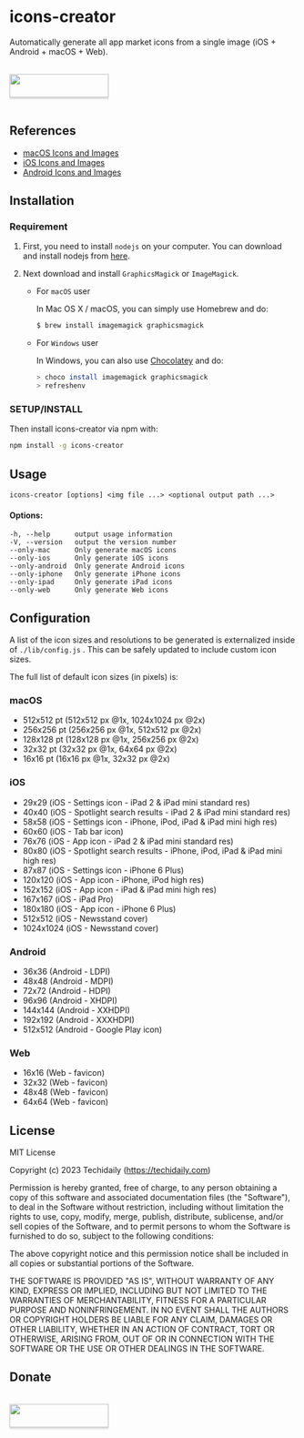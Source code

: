 # icons-creator

Automatically generate all app market icons from a single image (iOS + Android + macOS + Web).

<br/>
<a href="https://www.paypal.com/ncp/payment/FBZEL5WWHC7CS"><img src="https://www.buymeacoffee.com/assets/img/custom_images/orange_img.png" style="height: 41px !important; width: 174px !important; box-shadow: 0px 3px 2px 0px rgba(190, 190, 190, 0.5) !important; -webkit-box-shadow: 0px 3px 2px 0px rgba(190, 190, 190, 0.5) !important; "  target="_blank"></a>
<br/><br/>

## References

* [macOS Icons and Images](https://developer.apple.com/design/human-interface-guidelines/macos/icons-and-images/app-icon/)
* [iOS Icons and Images](https://developer.apple.com/library/ios/documentation/userexperience/conceptual/mobilehig/IconMatrix.html)
* [Android Icons and Images](http://iconhandbook.co.uk/reference/chart/android/)

## Installation

### Requirement

1. First, you need to install `nodejs` on your computer. You can download and install nodejs from [here](https://nodejs.org/en/download/).

2. Next download and install `GraphicsMagick` or `ImageMagick`.

   * For `macOS` user

       In Mac OS X / macOS, you can simply use Homebrew and do:

       ``` bash
       $ brew install imagemagick graphicsmagick
       ```

   * For `Windows` user

       In Windows, you can also use [Chocolatey](tps://community.chocolatey.org) and do:

       ``` bash
       > choco install imagemagick graphicsmagick
       > refreshenv
       ```

### SETUP/INSTALL

Then install icons-creator via npm with:

``` bash
npm install -g icons-creator
```

## Usage

 `icons-creator [options] <img file ...> <optional output path ...>`

#### Options:

    -h, --help      output usage information
    -V, --version   output the version number
    --only-mac      Only generate macOS icons
    --only-ios      Only generate iOS icons
    --only-android  Only generate Android icons
    --only-iphone   Only generate iPhone icons
    --only-ipad     Only generate iPad icons
    --only-web      Only generate Web icons

## Configuration

A list of the icon sizes and resolutions to be generated is externalized inside of `./lib/config.js` .  This can be safely updated to include custom icon sizes.

The full list of default icon sizes (in pixels) is:

### macOS

*  512x512 pt (512x512 px @1x, 1024x1024 px @2x)
*  256x256 pt (256x256 px @1x, 512x512 px @2x)
*  128x128 pt (128x128 px @1x, 256x256 px @2x)
*  32x32 pt (32x32 px @1x, 64x64 px @2x)
*  16x16 pt (16x16 px @1x, 32x32 px @2x)

### iOS

*  29x29 (iOS - Settings icon - iPad 2 & iPad mini standard res)
*  40x40 (iOS - Spotlight search results - iPad 2 & iPad mini standard res)
*  58x58 (iOS - Settings icon - iPhone, iPod, iPad & iPad mini high res)
*  60x60 (iOS - Tab bar icon)
*  76x76 (iOS - App icon - iPad 2 & iPad mini standard res)
*  80x80 (iOS - Spotlight search results - iPhone, iPod, iPad & iPad mini high res)
*  87x87 (iOS - Settings icon - iPhone 6 Plus)
*  120x120 (iOS - App icon - iPhone, iPod high res)
*  152x152 (iOS - App icon - iPad & iPad mini high res)
*  167x167 (iOS - iPad Pro)
*  180x180 (iOS - App icon - iPhone 6 Plus)
*  512x512 (iOS - Newsstand cover)
*  1024x1024 (iOS - Newsstand cover)

### Android

*  36x36 (Android - LDPI)
*  48x48 (Android - MDPI)
*  72x72 (Android - HDPI)
*  96x96 (Android - XHDPI)
*  144x144 (Android - XXHDPI)
*  192x192 (Android - XXXHDPI)
*  512x512 (Android - Google Play icon)

### Web

* 16x16 (Web - favicon)
* 32x32 (Web - favicon)
* 48x48 (Web - favicon)
* 64x64 (Web - favicon)


## License

MIT License

Copyright (c) 2023 Techidaily (https://techidaily.com)
 
Permission is hereby granted, free of charge, to any person obtaining
a copy of this software and associated documentation files (the
"Software"), to deal in the Software without restriction, including
without limitation the rights to use, copy, modify, merge, publish, 
distribute, sublicense, and/or sell copies of the Software, and to
permit persons to whom the Software is furnished to do so, subject to
the following conditions:
 
The above copyright notice and this permission notice shall be
included in all copies or substantial portions of the Software.
 
THE SOFTWARE IS PROVIDED "AS IS", WITHOUT WARRANTY OF ANY KIND, 
EXPRESS OR IMPLIED, INCLUDING BUT NOT LIMITED TO THE WARRANTIES OF
MERCHANTABILITY, FITNESS FOR A PARTICULAR PURPOSE AND
NONINFRINGEMENT. IN NO EVENT SHALL THE AUTHORS OR COPYRIGHT HOLDERS BE
LIABLE FOR ANY CLAIM, DAMAGES OR OTHER LIABILITY, WHETHER IN AN ACTION
OF CONTRACT, TORT OR OTHERWISE, ARISING FROM, OUT OF OR IN CONNECTION
WITH THE SOFTWARE OR THE USE OR OTHER DEALINGS IN THE SOFTWARE.

## Donate

<br/>
<a href="https://www.paypal.com/ncp/payment/FBZEL5WWHC7CS"><img src="https://www.buymeacoffee.com/assets/img/custom_images/orange_img.png" style="height: 41px !important; width: 174px !important; box-shadow: 0px 3px 2px 0px rgba(190, 190, 190, 0.5) !important; -webkit-box-shadow: 0px 3px 2px 0px rgba(190, 190, 190, 0.5) !important; "  target="_blank"></a>
<br/><br/>
